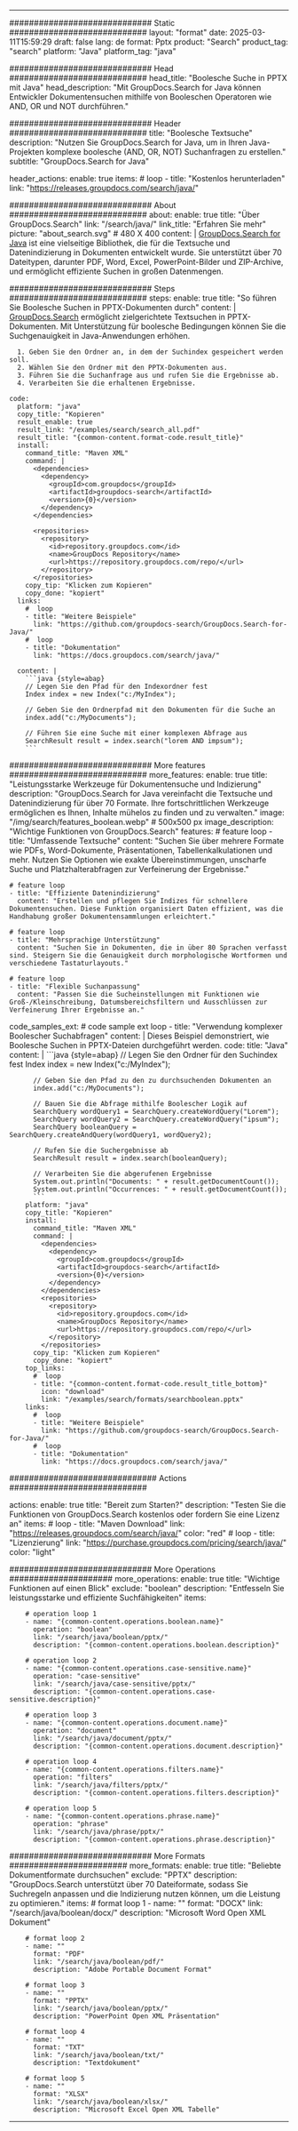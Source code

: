 
---
############################# Static ############################
layout: "format"
date:  2025-03-11T15:59:29
draft: false
lang: de
format: Pptx
product: "Search"
product_tag: "search"
platform: "Java"
platform_tag: "java"

############################# Head ############################
head_title: "Boolesche Suche in PPTX mit Java"
head_description: "Mit GroupDocs.Search for Java können Entwickler Dokumentensuchen mithilfe von Booleschen Operatoren wie AND, OR und NOT durchführen."

############################# Header ############################
title: "Boolesche Textsuche" 
description: "Nutzen Sie GroupDocs.Search for Java, um in Ihren Java-Projekten komplexe boolesche (AND, OR, NOT) Suchanfragen zu erstellen."
subtitle: "GroupDocs.Search for Java" 

header_actions:
  enable: true
  items:
    #  loop
    - title: "Kostenlos herunterladen"
      link: "https://releases.groupdocs.com/search/java/"
      
############################# About ############################
about:
    enable: true
    title: "Über GroupDocs.Search"
    link: "/search/java/"
    link_title: "Erfahren Sie mehr"
    picture: "about_search.svg" # 480 X 400
    content: |
       [GroupDocs.Search for Java](/search/java/) ist eine vielseitige Bibliothek, die für die Textsuche und Datenindizierung in Dokumenten entwickelt wurde. Sie unterstützt über 70 Dateitypen, darunter PDF, Word, Excel, PowerPoint-Bilder und ZIP-Archive, und ermöglicht effiziente Suchen in großen Datenmengen.

############################# Steps ############################
steps:
    enable: true
    title: "So führen Sie Boolesche Suchen in PPTX-Dokumenten durch"
    content: |
      [GroupDocs.Search](/search/java/) ermöglicht zielgerichtete Textsuchen in PPTX-Dokumenten. Mit Unterstützung für boolesche Bedingungen können Sie die Suchgenauigkeit in Java-Anwendungen erhöhen.
      
      1. Geben Sie den Ordner an, in dem der Suchindex gespeichert werden soll.
      2. Wählen Sie den Ordner mit den PPTX-Dokumenten aus.
      3. Führen Sie die Suchanfrage aus und rufen Sie die Ergebnisse ab.
      4. Verarbeiten Sie die erhaltenen Ergebnisse.
   
    code:
      platform: "java"
      copy_title: "Kopieren"
      result_enable: true
      result_link: "/examples/search/search_all.pdf"
      result_title: "{common-content.format-code.result_title}"
      install:
        command_title: "Maven XML"
        command: |
          <dependencies>
            <dependency>
              <groupId>com.groupdocs</groupId>
              <artifactId>groupdocs-search</artifactId>
              <version>{0}</version>
            </dependency>
          </dependencies>

          <repositories>
            <repository>
              <id>repository.groupdocs.com</id>
              <name>GroupDocs Repository</name>
              <url>https://repository.groupdocs.com/repo/</url>
            </repository>
          </repositories>
        copy_tip: "Klicken zum Kopieren"
        copy_done: "kopiert"
      links:
        #  loop
        - title: "Weitere Beispiele"
          link: "https://github.com/groupdocs-search/GroupDocs.Search-for-Java/"
        #  loop
        - title: "Dokumentation"
          link: "https://docs.groupdocs.com/search/java/"
          
      content: |
        ```java {style=abap}
        // Legen Sie den Pfad für den Indexordner fest
        Index index = new Index("c:/MyIndex");

        // Geben Sie den Ordnerpfad mit den Dokumenten für die Suche an
        index.add("c:/MyDocuments");

        // Führen Sie eine Suche mit einer komplexen Abfrage aus
        SearchResult result = index.search("lorem AND impsum");
        ```            

############################# More features ############################
more_features:
  enable: true
  title: "Leistungsstarke Werkzeuge für Dokumentensuche und Indizierung"
  description: "GroupDocs.Search for Java vereinfacht die Textsuche und Datenindizierung für über 70 Formate. Ihre fortschrittlichen Werkzeuge ermöglichen es Ihnen, Inhalte mühelos zu finden und zu verwalten."
  image: "/img/search/features_boolean.webp" # 500x500 px
  image_description: "Wichtige Funktionen von GroupDocs.Search"
  features:
    # feature loop
    - title: "Umfassende Textsuche"
      content: "Suchen Sie über mehrere Formate wie PDFs, Word-Dokumente, Präsentationen, Tabellenkalkulationen und mehr. Nutzen Sie Optionen wie exakte Übereinstimmungen, unscharfe Suche und Platzhalterabfragen zur Verfeinerung der Ergebnisse."

    # feature loop
    - title: "Effiziente Datenindizierung"
      content: "Erstellen und pflegen Sie Indizes für schnellere Dokumentensuchen. Diese Funktion organisiert Daten effizient, was die Handhabung großer Dokumentensammlungen erleichtert."

    # feature loop
    - title: "Mehrsprachige Unterstützung"
      content: "Suchen Sie in Dokumenten, die in über 80 Sprachen verfasst sind. Steigern Sie die Genauigkeit durch morphologische Wortformen und verschiedene Tastaturlayouts."

    # feature loop
    - title: "Flexible Suchanpassung"
      content: "Passen Sie die Sucheinstellungen mit Funktionen wie Groß-/Kleinschreibung, Datumsbereichsfiltern und Ausschlüssen zur Verfeinerung Ihrer Ergebnisse an."
      
  code_samples_ext:
    # code sample ext loop
    - title: "Verwendung komplexer Boolescher Suchabfragen"
      content: |
        Dieses Beispiel demonstriert, wie Boolesche Suchen in PPTX-Dateien durchgeführt werden.
      code:
        title: "Java"
        content: |
          ```java {style=abap}
          // Legen Sie den Ordner für den Suchindex fest
          Index index = new Index("c:/MyIndex");
              
          // Geben Sie den Pfad zu den zu durchsuchenden Dokumenten an
          index.add("c:/MyDocuments");

          // Bauen Sie die Abfrage mithilfe Boolescher Logik auf
          SearchQuery wordQuery1 = SearchQuery.createWordQuery("Lorem");
          SearchQuery wordQuery2 = SearchQuery.createWordQuery("ipsum");
          SearchQuery booleanQuery = SearchQuery.createAndQuery(wordQuery1, wordQuery2);

          // Rufen Sie die Suchergebnisse ab
          SearchResult result = index.search(booleanQuery);
          
          // Verarbeiten Sie die abgerufenen Ergebnisse
          System.out.println("Documents: " + result.getDocumentCount());
          System.out.println("Occurrences: " + result.getDocumentCount());
          ```
        platform: "java"
        copy_title: "Kopieren"
        install:
          command_title: "Maven XML"
          command: |
            <dependencies>
              <dependency>
                <groupId>com.groupdocs</groupId>
                <artifactId>groupdocs-search</artifactId>
                <version>{0}</version>
              </dependency>
            </dependencies>
            <repositories>
              <repository>
                <id>repository.groupdocs.com</id>
                <name>GroupDocs Repository</name>
                <url>https://repository.groupdocs.com/repo/</url>
              </repository>
            </repositories>
          copy_tip: "Klicken zum Kopieren"
          copy_done: "kopiert"
        top_links:
          #  loop
          - title: "{common-content.format-code.result_title_bottom}"
            icon: "download"
            link: "/examples/search/formats/searchboolean.pptx"
        links:
          #  loop
          - title: "Weitere Beispiele"
            link: "https://github.com/groupdocs-search/GroupDocs.Search-for-Java/"
          #  loop
          - title: "Dokumentation"
            link: "https://docs.groupdocs.com/search/java/"
            

            


############################## Actions ############################

actions:
  enable: true
  title: "Bereit zum Starten?"
  description: "Testen Sie die Funktionen von GroupDocs.Search kostenlos oder fordern Sie eine Lizenz an"
  items:
    #  loop
    - title: "Maven Download"
      link: "https://releases.groupdocs.com/search/java/"
      color: "red"
        #  loop
    - title: "Lizenzierung"
      link: "https://purchase.groupdocs.com/pricing/search/java/"
      color: "light"


############################# More Operations #####################
more_operations:
    enable: true
    title: "Wichtige Funktionen auf einen Blick"
    exclude: "boolean"
    description: "Entfesseln Sie leistungsstarke und effiziente Suchfähigkeiten"
    items: 
          
        # operation loop 1
        - name: "{common-content.operations.boolean.name}"
          operation: "boolean"
          link: "/search/java/boolean/pptx/"
          description: "{common-content.operations.boolean.description}"

        # operation loop 2
        - name: "{common-content.operations.case-sensitive.name}"
          operation: "case-sensitive"
          link: "/search/java/case-sensitive/pptx/"
          description: "{common-content.operations.case-sensitive.description}"

        # operation loop 3
        - name: "{common-content.operations.document.name}"
          operation: "document"
          link: "/search/java/document/pptx/"
          description: "{common-content.operations.document.description}"

        # operation loop 4
        - name: "{common-content.operations.filters.name}"
          operation: "filters"
          link: "/search/java/filters/pptx/"
          description: "{common-content.operations.filters.description}"

        # operation loop 5
        - name: "{common-content.operations.phrase.name}"
          operation: "phrase"
          link: "/search/java/phrase/pptx/"
          description: "{common-content.operations.phrase.description}"
          
        
          
############################# More Formats ########################
more_formats:
    enable: true
    title: "Beliebte Dokumentformate durchsuchen"
    exclude: "PPTX"
    description: "GroupDocs.Search unterstützt über 70 Dateiformate, sodass Sie Suchregeln anpassen und die Indizierung nutzen können, um die Leistung zu optimieren."
    items: 
        # format loop 1
        - name: ""
          format: "DOCX"
          link: "/search/java/boolean/docx/"
          description: "Microsoft Word Open XML Dokument"
          
        # format loop 2
        - name: ""
          format: "PDF"
          link: "/search/java/boolean/pdf/"
          description: "Adobe Portable Document Format"
          
        # format loop 3
        - name: ""
          format: "PPTX"
          link: "/search/java/boolean/pptx/"
          description: "PowerPoint Open XML Präsentation"

        # format loop 4
        - name: ""
          format: "TXT"
          link: "/search/java/boolean/txt/"
          description: "Textdokument"
          
        # format loop 5
        - name: ""
          format: "XLSX"
          link: "/search/java/boolean/xlsx/"
          description: "Microsoft Excel Open XML Tabelle"
  

---
